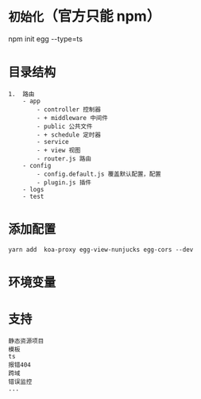 # `初始化`（官方只能 npm）

npm init egg --type=ts

# `目录结构`

    1.  路由
        - app
            - controller 控制器
            - + middleware 中间件
            - public 公共文件
            - + schedule 定时器
            - service
            - + view 视图
            - router.js 路由
        - config
            - config.default.js 覆盖默认配置，配置
            - plugin.js 插件
        - logs
        - test

# `添加配置`

    yarn add  koa-proxy egg-view-nunjucks egg-cors --dev

# `环境变量`

# `支持`

    静态资源项目
    模板
    ts
    报错404
    跨域
    错误监控
    ...
